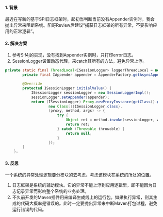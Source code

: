 #### 1. 背景
最近在写新的基于SPI日志框架时，起初当判断当前没有Appender实例时，我会抛出异常来阻断系统。阳哥Review后建议“捕获日志框架的所有异常，不要影响应用的正常逻辑”。
#### 2. 解决方案
1. 参考Slf4j的实现，没有找到Appender实例时，只打印error日志。
2. SessionLogger设置动态代理，来catch其所有的方法，避免异常上浮。
```java
private static final ThreadLocal<ISessionLogger> loggerThreadLocal = new ThreadLocal() {
        private final IAppender appender = AppenderFactory.getAsyncAppender();

        @Override
        protected ISessionLogger initialValue() {
            ISessionLogger sessionLogger = new SessionLoggerImpl();
            sessionLogger.setAppender(appender);
            return (ISessionLogger) Proxy.newProxyInstance(getClass().getClassLoader(),
                    new Class[]{ISessionLogger.class},
                    (proxy, method, args) -> {
                        try {
                            Object ret = method.invoke(sessionLogger, args);
                            return ret;
                        } catch (Throwable throwable) {
                            return null;
                        }
                    });
        }
    };
```
#### 3. 反思
一个系统的异常处理逻辑要分模块的去考虑，考虑该模块在系统的所处的位置。
1) 日志框架是系统的辅助模块。它的异常不能上浮到应用逻辑里，即不能因为日志记录异常而影响整个系统的业务处理。
2) 不久前开发的Maven插件用来编译生成线上的运行包。如果执行异常，则其生成的代码大概率是错误的。此时一定要抛出异常来中断Maven打包过程，避免运行错误的代码。